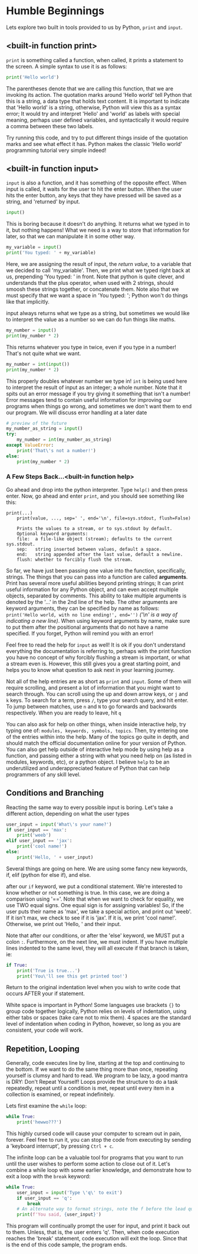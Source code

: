 # Humble Beginnings
Lets explore two built in tools provided to us by Python, `print` and `input`.

## \<built-in function print\>
`print` is something called a function, when called, it prints a statement to the screen. 
A simple syntax to use it is as follows:

```py
print('Hello world')
```

The parentheses denote that we are calling this function, that we are invoking its action.
The quotation marks around 'Hello world' tell Python that this is a string, a data type that holds text content.
It is important to indicate that 'Hello world' is a string, otherwise, Python will view this as a syntax error; It would try and interpret 'Hello' and 'world' as labels with special meaning, perhaps user defined variables, and syntactically it would require a comma between these two labels.

Try running this code, and try to put different things inside of the quotation marks and see what effect it has. Python makes the classic 'Hello world' programming tutorial very simple indeed!

## \<built-in function input\>
`input` is also a function, and it has something of the opposite effect.
When input is called, it waits for the user to hit the enter button.
When the user hits the enter button, any keys that they have pressed will be saved as a string, and 'returned' by input.

```py
input()
```

This is boring because it doesn't do anything.
It returns what we typed in to it, but nothing happens!
What we need is a way to store that information for later, so that we can manipulate it in some other way.


```py
my_variable = input()
print('You typed: ' + my_variable)
```

Here, we are assigning the result of input, the *return value*, to a variable that we decided to call 'my_variable'.
Then, we print what we typed right back at us, prepending 'You typed: ' in front.
Note that python is quite clever, and understands that the plus operator, when used with 2 strings, should smoosh these strings together, or concatenate them.
Note also that we must specify that we want a space in 'You typed: '; Python won't do things like that implicitly.


input always returns what we type as a string, but sometimes we would like to interpret the value as a number so we can do fun things like maths.

```py
my_number = input()
print(my_number * 2)
```

This returns whatever you type in twice, even if you type in a number! That's not quite what we want.

```py
my_number = int(input())
print(my_number * 2)
```

This properly doubles whatever number we type in! `int` is being used here to interpret the result of input as an integer; a whole number.
Note that it spits out an error message if you try giving it something that isn't a number!
Error messages tend to contain useful information for improving our programs when things go wrong, and sometimes we don't want them to end our program.
We will discuss error handling at a later date

```py
# preview of the future
my_number_as_string = input()
try:
    my_number = int(my_number_as_string)
except ValueError:
    print('That\'s not a number!')
else:
    print(my_number * 2)
```

### A Few Steps Back...\<built-in function help\>

Go ahead and drop into the python interpreter. Type `help()` and then press enter.
Now, go ahead and enter `print`, and you should see something like this:

```
print(...)
    print(value, ..., sep=' ', end='\n', file=sys.stdout, flush=False)

    Prints the values to a stream, or to sys.stdout by default.
    Optional keyword arguments:
    file:  a file-like object (stream); defaults to the current sys.stdout.
    sep:   string inserted between values, default a space.
    end:   string appended after the last value, default a newline.
    flush: whether to forcibly flush the stream.
```

So far, we have just been passing one value into the function, specifically, strings. The things that you can pass into a function are called **arguments**. Print has several more useful abilities beyond printing strings; It can print useful information for any Python object, and can even accept multiple objects, separated by comments.  This ability to take multiple arguments is denoted by the '...' in the 2nd line of the help. The other arguments are keyword arguments, they can be specified by name as follows: `print('Hello world, with no line ending!', end='')` *('\n' is a way of indicating a new line)*. When using keyword arguments by name, make sure to put them after the positional arguments that do not have a name specified. If you forget, Python will remind you with an error!

Feel free to read the help for `input` as well! It is ok if you don't understand everything the documentation is referring to, perhaps with the print function you have no concept of why forcibly flushing a stream is important, or what a stream even is. However, this still gives you a great starting point, and helps you to know what question to ask next in your learning journey.

Not all of the help entries are as short as `print` and `input`. Some of them will require scrolling, and present a lot of information that you might want to search through. You can scroll using the up and down arrow keys, or `j` and `k` keys. To search for a term, press `/`, type your search query, and hit enter. To jump between matches, use `n` and `N` to go forwards and backwards respectively. When you are ready to leave, hit `q`

You can also ask for help on other things, when inside interactive help, try typing one of: `modules, keywords, symbols, topics`. Then, try entering one of the entries within into the help. Many of the topics go quite in depth, and should match the official documentation online for your version of Python. You can also get help outside of interactive help mode by using help as a function, and passing either a string with what you need help on (as listed in modules, keywords, etc), or a python object. I believe `help` to be an underutilized and underappreciated feature of Python that can help programmers of any skill level.

## Conditions and Branching
Reacting the same way to every possible input is boring. Let's take a different action, depending on what the user types

```py
user_input = input('What\'s your name?')
if user_input == 'max':
    print('weeb')
elif user_input == 'jax':
    print('cool name!')
else:
    print('Hello, ' + user_input)
```

Several things are going on here. 
We are using some fancy new keywords, if, elif (python for else if), and else.

after our `if` keyword, we put a conditional statement.
We're interested to know whether or not something is true. In this case, we are doing a comparison using '=='.
Note that when we want to check for equality, we use TWO equal signs. One equal sign is for assigning variables!
So, if the user puts their name as 'max', we take a special action, and print out 'weeb'. If it isn't max, we check to see if it is 'jax'.
If it is, we print 'cool name!'. Otherwise, we print out 'Hello, ' and their input.

Note that after our conditions, or after the 'else' keyword, we MUST put a colon `:`.
Furthermore, on the next line, we must indent.
If you have multiple lines indented to the same level, they will all execute if that branch is taken, ie:

```py
if True:
    print('True is true...')
    print('You\'ll see this get printed too!')
```

Return to the original indentation level when you wish to write code that occurs AFTER your if statement.

White space is important in Python! Some languages use brackets `{}` to group code together logically, Python relies on levels of indentation, using either tabs or spaces (take care not to mix them).
4 spaces are the standard level of indentation when coding in Python, however, so long as you are consistent, your code will work.

## Repetition, Looping

Generally, code executes line by line, starting at the top and continuing to the bottom. If we want to do the same thing more than once, repeating yourself is clumsy and hard to read. We program to be lazy, a good mantra is DRY: Don't Repeat Yourself! Loops provide the structure to do a task repeatedly, repeat until a condition is met, repeat until every item in a collection is examined, or repeat indefinitely.

Lets first examine the `while` loop:

```py
while True:
    print('hewwo???')
```

This highly cursed code will cause your computer to scream out in pain, forever. Feel free to run it, you can stop the code from executing by sending a 'keyboard interrupt', by pressing `Ctrl + c`.

The infinite loop can be a valuable tool for programs that you want to run until the user wishes to perform some action to close out of it. Let's combine a while loop with some earlier knowledge, and demonstrate how to exit a loop with the `break` keyword:

```py
while True:
    user_input = input('Type \'q\' to exit')
    if user_input == 'q':
        break
    # An alternate way to format strings, note the f before the lead quote, and the braces around the variable name
    print(f'You said, {user_input}')
```

This program will continually prompt the user for input, and print it back out to them. Unless, that is, the user enters 'q'. Then, when code execution reaches the 'break' statement, code execution will exit the loop. Since that is the end of this code sample, the program ends.
